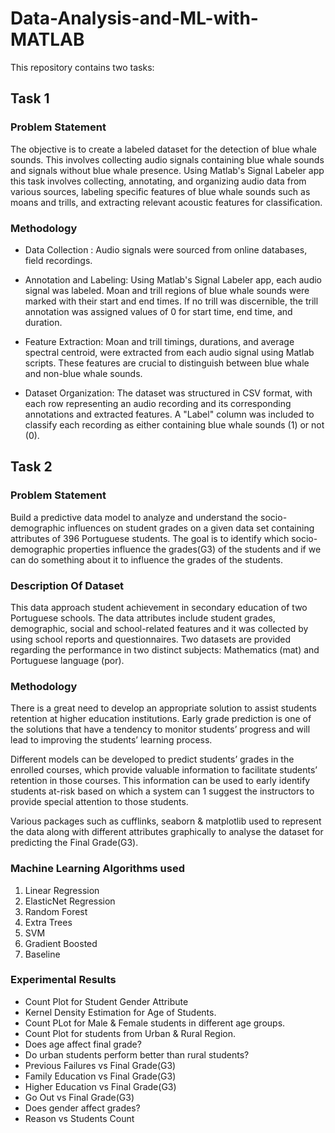 # Data-Analysis-and-ML-with-MATLAB

This repository contains two tasks:

## Task 1

### Problem Statement

The objective is to create a labeled dataset for the detection of blue whale sounds. This involves collecting audio signals containing blue whale sounds and signals without blue whale presence. Using Matlab's Signal Labeler app this task involves collecting, annotating, and organizing audio data from various sources, labeling specific features of blue whale sounds such as moans and trills, and extracting relevant acoustic features for classification. 

### Methodology

- Data Collection : Audio signals were sourced from online databases, field recordings.

- Annotation and Labeling: Using Matlab's Signal Labeler app, each audio signal was labeled. Moan and trill regions of blue whale sounds were marked with their start and end times. If no trill was discernible, the trill annotation was assigned values of 0 for start time, end time, and duration.

- Feature Extraction: Moan and trill timings, durations, and average spectral centroid, were extracted from each audio signal using Matlab scripts. These features are crucial to distinguish between blue whale and non-blue whale sounds.

- Dataset Organization: The dataset was structured in CSV format, with each row representing an audio recording and its corresponding annotations and extracted features. A "Label" column was included to classify each recording as either containing blue whale sounds (1) or not (0).


## Task 2

### Problem Statement

Build a predictive data model to analyze and understand the socio-demographic influences on student grades on a given data set  containing attributes of 396 Portuguese students. The goal is to identify which socio-demographic properties influence the grades(G3) of the students and if we can do something about it to influence the grades of the students.

### Description Of Dataset

This data approach student achievement in secondary education of two Portuguese schools. The data attributes include student grades, demographic, social and school-related features and it was collected by using school reports and questionnaires. Two datasets are provided regarding the performance in two distinct subjects: Mathematics (mat) and Portuguese language (por). 

### Methodology

There is a great need to develop an appropriate solution to assist students retention at higher education institutions. Early grade prediction is one of the solutions that have a tendency to monitor students’ progress and will lead to improving the students’ learning process.

Different models can be developed to predict students’ grades in the enrolled courses, which provide valuable information to facilitate students’ retention in those courses. This information can be used to early identify students at-risk based on which a system can 1 suggest the instructors to provide special attention to those students.

Various packages such as cufflinks, seaborn & matplotlib used to represent the data along with different attributes graphically to analyse the dataset for predicting the Final Grade(G3).

### Machine Learning Algorithms used

1. Linear Regression
2. ElasticNet Regression
3. Random Forest
4. Extra Trees
5. SVM
6. Gradient Boosted
7. Baseline

### Experimental Results

- Count Plot for Student Gender Attribute
- Kernel Density Estimation for Age of Students.
- Count PLot for Male & Female students in different age groups.
- Count Plot for students from Urban & Rural Region.
- Does age affect final grade?
- Do urban students perform better than rural students?
- Previous Failures vs Final Grade(G3)
- Family Education vs Final Grade(G3)
- Higher Education vs Final Grade(G3)
- Go Out vs Final Grade(G3)
- Does gender affect grades?
- Reason vs Students Count
